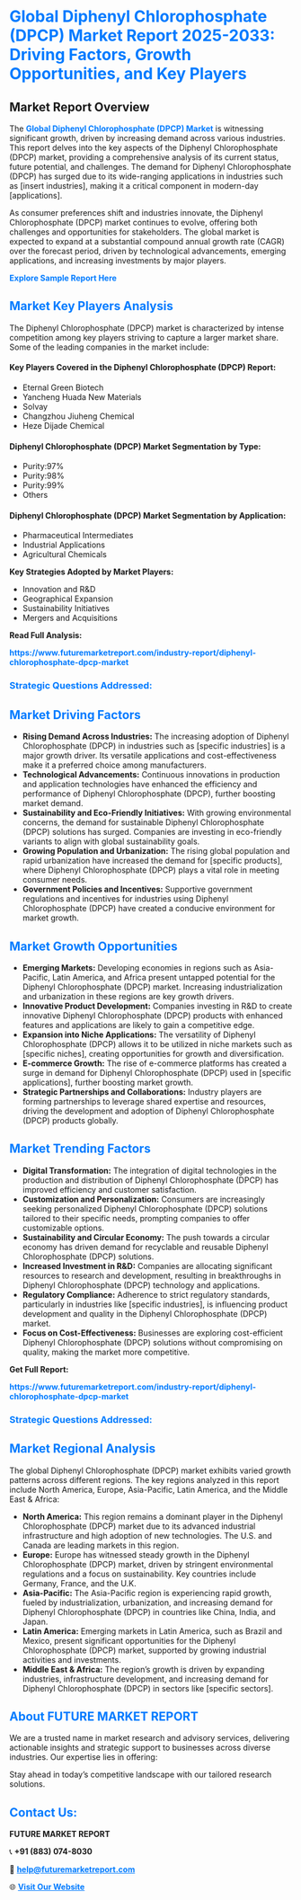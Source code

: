 <h1 style="color: #007BFF;">Global Diphenyl Chlorophosphate (DPCP) Market Report 2025-2033: Driving Factors, Growth Opportunities, and Key Players</h1>

<section id="overview">
<h2>Market Report Overview</h2>
<p>The <a href="https://www.futuremarketreport.com/industry-report/diphenyl-chlorophosphate-dpcp-market" style="color: #007BFF; text-decoration: none;"><strong>Global Diphenyl Chlorophosphate (DPCP) Market</strong></a> is witnessing significant growth, driven by increasing demand across various industries. This report delves into the key aspects of the Diphenyl Chlorophosphate (DPCP) market, providing a comprehensive analysis of its current status, future potential, and challenges. The demand for Diphenyl Chlorophosphate (DPCP) has surged due to its wide-ranging applications in industries such as [insert industries], making it a critical component in modern-day [applications].</p>
<p>As consumer preferences shift and industries innovate, the Diphenyl Chlorophosphate (DPCP) market continues to evolve, offering both challenges and opportunities for stakeholders. The global market is expected to expand at a substantial compound annual growth rate (CAGR) over the forecast period, driven by technological advancements, emerging applications, and increasing investments by major players.</p>
</section>

<section id="overview">
<p><a href="https://www.futuremarketreport.com/request-sample/reportId=114306" style="color: #007BFF; text-decoration: none;"><strong>Explore Sample Report Here</strong></a></p>
</section>

<section id="key-players">
<h2 style="color: #007BFF;">Market Key Players Analysis</h2>
<p>The Diphenyl Chlorophosphate (DPCP) market is characterized by intense competition among key players striving to capture a larger market share. Some of the leading companies in the market include:</p>
<h4>Key Players Covered in the Diphenyl Chlorophosphate (DPCP) Report:</h4>
<ul><li>Eternal Green Biotech</li><li>Yancheng Huada New Materials</li><li>Solvay</li><li>Changzhou Jiuheng Chemical</li><li>Heze Dijade Chemical</li></ul>
<h4>Diphenyl Chlorophosphate (DPCP) Market Segmentation by Type:</h4>
<ul><li>Purity:97%</li><li>Purity:98%</li><li>Purity:99%</li><li>Others</li></ul>

<h4>Diphenyl Chlorophosphate (DPCP) Market Segmentation by Application:</h4>
<ul><li>Pharmaceutical Intermediates</li><li>Industrial Applications</li><li>Agricultural Chemicals</li></ul>
<p><strong>Key Strategies Adopted by Market Players:</strong></p>
<ul>
<li>Innovation and R&D</li>
<li>Geographical Expansion</li>
<li>Sustainability Initiatives</li>
<li>Mergers and Acquisitions</li>
</ul>
</section>

<section>
<p><strong>Read Full Analysis: </strong></p><a href="https://www.futuremarketreport.com/industry-report/diphenyl-chlorophosphate-dpcp-market" style="color: #007BFF; text-decoration: none;"><strong>https://www.futuremarketreport.com/industry-report/diphenyl-chlorophosphate-dpcp-market</strong></a>
<h3 style="color: #007BFF;">Strategic Questions Addressed:</h3>
</section>

<section id="driving-factors">
<h2 style="color: #007BFF;">Market Driving Factors</h2>
<ul>
<li><strong>Rising Demand Across Industries:</strong> The increasing adoption of Diphenyl Chlorophosphate (DPCP) in industries such as [specific industries] is a major growth driver. Its versatile applications and cost-effectiveness make it a preferred choice among manufacturers.</li>
<li><strong>Technological Advancements:</strong> Continuous innovations in production and application technologies have enhanced the efficiency and performance of Diphenyl Chlorophosphate (DPCP), further boosting market demand.</li>
<li><strong>Sustainability and Eco-Friendly Initiatives:</strong> With growing environmental concerns, the demand for sustainable Diphenyl Chlorophosphate (DPCP) solutions has surged. Companies are investing in eco-friendly variants to align with global sustainability goals.</li>
<li><strong>Growing Population and Urbanization:</strong> The rising global population and rapid urbanization have increased the demand for [specific products], where Diphenyl Chlorophosphate (DPCP) plays a vital role in meeting consumer needs.</li>
<li><strong>Government Policies and Incentives:</strong> Supportive government regulations and incentives for industries using Diphenyl Chlorophosphate (DPCP) have created a conducive environment for market growth.</li>
</ul>
</section>

<section id="growth-opportunities">
<h2 style="color: #007BFF;">Market Growth Opportunities</h2>
<ul>
<li><strong>Emerging Markets:</strong> Developing economies in regions such as Asia-Pacific, Latin America, and Africa present untapped potential for the Diphenyl Chlorophosphate (DPCP) market. Increasing industrialization and urbanization in these regions are key growth drivers.</li>
<li><strong>Innovative Product Development:</strong> Companies investing in R&D to create innovative Diphenyl Chlorophosphate (DPCP) products with enhanced features and applications are likely to gain a competitive edge.</li>
<li><strong>Expansion into Niche Applications:</strong> The versatility of Diphenyl Chlorophosphate (DPCP) allows it to be utilized in niche markets such as [specific niches], creating opportunities for growth and diversification.</li>
<li><strong>E-commerce Growth:</strong> The rise of e-commerce platforms has created a surge in demand for Diphenyl Chlorophosphate (DPCP) used in [specific applications], further boosting market growth.</li>
<li><strong>Strategic Partnerships and Collaborations:</strong> Industry players are forming partnerships to leverage shared expertise and resources, driving the development and adoption of Diphenyl Chlorophosphate (DPCP) products globally.</li>
</ul>
</section>

<section id="trending-factors">
<h2 style="color: #007BFF;">Market Trending Factors</h2>
<ul>
<li><strong>Digital Transformation:</strong> The integration of digital technologies in the production and distribution of Diphenyl Chlorophosphate (DPCP) has improved efficiency and customer satisfaction.</li>
<li><strong>Customization and Personalization:</strong> Consumers are increasingly seeking personalized Diphenyl Chlorophosphate (DPCP) solutions tailored to their specific needs, prompting companies to offer customizable options.</li>
<li><strong>Sustainability and Circular Economy:</strong> The push towards a circular economy has driven demand for recyclable and reusable Diphenyl Chlorophosphate (DPCP) solutions.</li>
<li><strong>Increased Investment in R&D:</strong> Companies are allocating significant resources to research and development, resulting in breakthroughs in Diphenyl Chlorophosphate (DPCP) technology and applications.</li>
<li><strong>Regulatory Compliance:</strong> Adherence to strict regulatory standards, particularly in industries like [specific industries], is influencing product development and quality in the Diphenyl Chlorophosphate (DPCP) market.</li>
<li><strong>Focus on Cost-Effectiveness:</strong> Businesses are exploring cost-efficient Diphenyl Chlorophosphate (DPCP) solutions without compromising on quality, making the market more competitive.</li>
</ul>
</section>

<section>
<p><strong>Get Full Report: </strong></p><a href="https://www.futuremarketreport.com/industry-report/diphenyl-chlorophosphate-dpcp-market" style="color: #007BFF; text-decoration: none;"><strong>https://www.futuremarketreport.com/industry-report/diphenyl-chlorophosphate-dpcp-market</strong></a>
<h3 style="color: #007BFF;">Strategic Questions Addressed:</h3>
</section>


<section id="regional-analysis">
<h2 style="color: #007BFF;">Market Regional Analysis</h2>
<p>The global Diphenyl Chlorophosphate (DPCP) market exhibits varied growth patterns across different regions. The key regions analyzed in this report include North America, Europe, Asia-Pacific, Latin America, and the Middle East & Africa:</p>
<ul>
<li><strong>North America:</strong> This region remains a dominant player in the Diphenyl Chlorophosphate (DPCP) market due to its advanced industrial infrastructure and high adoption of new technologies. The U.S. and Canada are leading markets in this region.</li>
<li><strong>Europe:</strong> Europe has witnessed steady growth in the Diphenyl Chlorophosphate (DPCP) market, driven by stringent environmental regulations and a focus on sustainability. Key countries include Germany, France, and the U.K.</li>
<li><strong>Asia-Pacific:</strong> The Asia-Pacific region is experiencing rapid growth, fueled by industrialization, urbanization, and increasing demand for Diphenyl Chlorophosphate (DPCP) in countries like China, India, and Japan.</li>
<li><strong>Latin America:</strong> Emerging markets in Latin America, such as Brazil and Mexico, present significant opportunities for the Diphenyl Chlorophosphate (DPCP) market, supported by growing industrial activities and investments.</li>
<li><strong>Middle East & Africa:</strong> The region’s growth is driven by expanding industries, infrastructure development, and increasing demand for Diphenyl Chlorophosphate (DPCP) in sectors like [specific sectors].</li>
</ul>
</section>

<footer>
<h2 style="color: #007BFF;">About FUTURE MARKET REPORT</h2>
<p>We are a trusted name in market research and advisory services, delivering actionable insights and strategic support to businesses across diverse industries. Our expertise lies in offering:</p>

<p>Stay ahead in today’s competitive landscape with our tailored research solutions.</p>

<h2 style="color: #007BFF;">Contact Us:</h2>
<p><strong>FUTURE MARKET REPORT</strong></p>
<p>📞 <strong>+91 (883) 074-8030</strong></p>
<p>📧 <strong><a href="mailto:help@futuremarketreport.com" style="color: #007BFF;">help@futuremarketreport.com</a></strong></p>
<p>🌐 <strong><a href="https://www.futuremarketreport.com/" style="color: #007BFF;">Visit Our Website</a></strong></p>
</footer>
